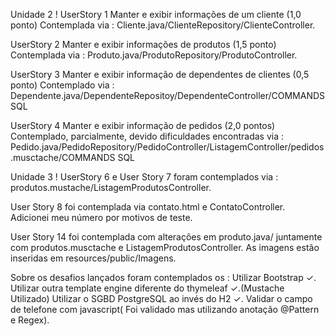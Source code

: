 Unidade 2 !
UserStory 1 Manter e exibir informações de um cliente (1,0 ponto)
Contemplada via : Cliente.java/ClienteRepository/ClienteController.

UserStory 2 Manter e exibir informações de produtos (1,5 ponto)
Contemplada via : Produto.java/ProdutoRepository/ProdutoController.

UserStory 3 Manter e exibir informação de dependentes de clientes (0,5 ponto)
Contemplado via : Dependente.java/DependenteRepositoy/DependenteController/COMMANDS SQL

UserStory 4 Manter e exibir informação de pedidos (2,0 pontos)
Contemplado, parcialmente, devido dificuldades encontradas via : Pedido.java/PedidoRepository/PedidoController/ListagemController/pedidos.musctache/COMMANDS SQL

Unidade 3 !
UserStory 6 e User Story 7 foram contemplados via : produtos.mustache/ListagemProdutosController.

User Story 8 foi contemplada via contato.html e ContatoController. Adicionei meu número por motivos de teste.

User Story 14 foi contemplada com alterações em produto.java/ juntamente com produtos.musctache e ListagemProdutosController. As imagens estão inseridas em resources/public/Imagens.


Sobre os desafios lançados foram contemplados os :
Utilizar Bootstrap ✓.
Utilizar outra template engine diferente do thymeleaf  ✓.(Mustache Utilizado)
Utilizar o SGBD PostgreSQL ao invés do H2 ✓.
Validar o campo de telefone com javascript( Foi validado mas utilizando anotação @Pattern e Regex).
